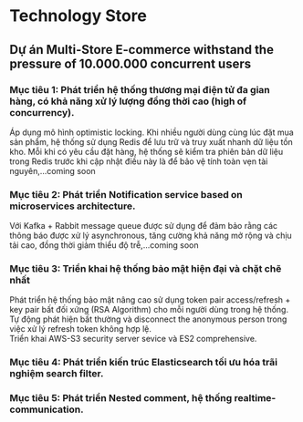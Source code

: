 # Technology Store

## Dự án Multi-Store E-commerce withstand the pressure of 10.000.000 concurrent users 

### Mục tiêu 1: Phát triển hệ thống thương mại điện tử đa gian hàng, có khả năng xử lý lượng đồng thời cao (high of concurrency).
Áp dụng mô hình optimistic locking. Khi nhiều người dùng cùng lúc đặt mua sản phẩm, hệ thống sử dụng Redis để lưu trữ và truy xuất nhanh dữ liệu tồn kho. Mỗi khi có yêu cầu đặt hàng, hệ thống sẽ kiểm tra phiên bản dữ liệu trong Redis trước khi cập nhật điều này là để bảo vệ tính toàn vẹn tài nguyên,...coming soon

### Mục tiêu 2: Phát triển Notification service based on microservices architecture.
Với Kafka + Rabbit message queue được sử dụng để đảm bảo rằng các thông báo được xử lý asynchronous, tăng cường khả năng mở rộng và chịu tải cao, đồng thời giảm thiểu độ trễ,...coming soon

### Mục tiêu 3: Triển khai hệ thống bảo mật hiện đại và chặt chẽ nhất
Phát triển hệ thống bảo mật nâng cao sử dụng token pair access/refresh + key pair bất đối xứng (RSA Algorithm) cho mỗi người dùng trong hệ thống.</br>
Tự động phát hiện bất thường và disconnect the anonymous person trong việc xử lý refresh token không hợp lệ.</br>
Triển khai AWS-S3 security server sevice và ES2 comprehensive.

### Mục tiêu 4: Phát triển kiến trúc Elasticsearch tối ưu hóa trãi nghiệm search filter.

### Mục tiêu 5: Phát triển Nested comment, hệ thống realtime-communication.
